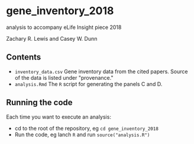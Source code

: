 # gene_inventory_2018

analysis to accompany eLife Insight piece 2018

Zachary R. Lewis and Casey W. Dunn

## Contents

- `inventory_data.csv` Gene inventory data from the cited papers. Source of the data is listed
under "provenance." 
- `analysis.Rmd` The `R` script for generating the panels C and D. 

## Running the code

Each time you want to execute an analysis:

- cd to the root of the repository, eg `cd gene_inventory_2018`
- Run the code, eg lanch `R` and run `source("analysis.R")`
